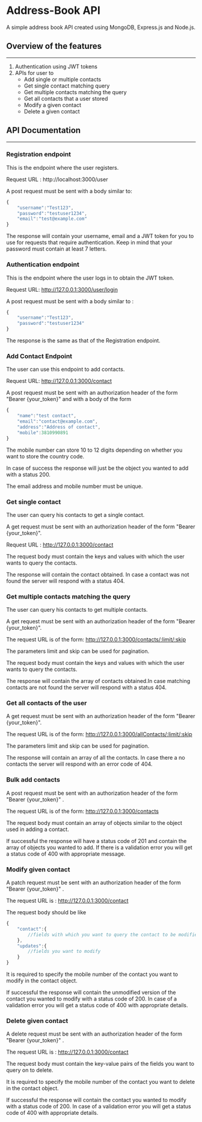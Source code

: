 # Address-Book API
A simple address book API created using MongoDB, Express.js and Node.js.

## Overview of the features
---
1. Authentication using JWT tokens
2. APIs for user to
    * Add single or multiple contacts
    * Get single contact matching query
    * Get multiple contacts matching the query
    * Get all contacts that a user stored
    * Modify a given contact
    * Delete a given contact

## API Documentation
---

### Registration endpoint
This is the endpoint where the user registers.

Request URL : http://localhost:3000/user

A post request must be sent with a body similar to:

```javascript
{
    "username":"Test123",
    "password":"testuser1234",
    "email":"test@example.com"
}
```
The response will contain your username, email and a JWT token for you to use for requests that require authentication.
Keep in mind that your password must contain at least 7 letters.

### Authentication endpoint
This is the endpoint where the user logs in to obtain the JWT token.

Request URL: http://127.0.0.1:3000/user/login

A post request must be sent with a body similar to :

```javascript
{
    "username":"Test123",
    "password":"testuser1234"
}
```

The response is the same as that of the Registration endpoint.

### Add Contact Endpoint
The user can use this endpoint to add contacts.

Request URL: http://127.0.0.1:3000/contact

A post request must be sent with an authorization header of the form "Bearer {your_token}" and with a body of the form

```javascript
{
    "name":"test contact",
    "email":"contact@example.com",
    "address":"Address of contact",
    "mobile":3810990891
}
```
The mobile number can store 10 to 12 digits depending on whether you want to store the country code.

In case of success the response will just be the object you wanted to add with a status 200.

The email address and mobile number must be unique.

### Get single contact

The user can query his contacts to get a single contact.

A get request must be sent with an authorization header of the form "Bearer {your_token}".

Request URL : http://127.0.0.1:3000/contact

The request body must contain the keys and values with which the user wants to query the contacts.

The response will contain the contact obtained.
In case a contact was not found the server will respond with a status 404.

### Get multiple contacts matching the query

The user can query his contacts to get multiple contacts.

A get request must be sent with an authorization header of the form "Bearer {your_token}".

The request URL is of the form:
http://127.0.0.1:3000/contacts/:limit/:skip

The parameters limit and skip can be used for pagination.

The request body must contain the keys and values with which the user wants to query the contacts.

The response will contain the array of contacts obtained.In case matching contacts are not found the server will respond with a status 404.

### Get all contacts of the user

A get request must be sent with an authorization header of the form "Bearer {your_token}".

The request URL is of the form:
http://127.0.0.1:3000/allContacts/:limit/:skip

The parameters limit and skip can be used for pagination.

The response will contain an array of all the contacts. In case there a no contacts the server will respond with an error code of 404.

### Bulk add contacts

A post request must be sent with an authorization header of the form "Bearer {your_token}" .

The request URL is of the form:
http://127.0.0.1:3000/contacts

The request body must contain an array of objects similar to the object used in adding a contact.

If successful the response will have a status code of 201 and contain the array of objects you wanted to add.
If there is a validation error you will get a status code of 400 with appropriate message.

### Modify given contact

A patch request must be sent with an authorization header of the form "Bearer {your_token}" .

The request URL is :
http://127.0.0.1:3000/contact

The request body should be like

```javascript
{
    "contact":{
        //fields with which you want to query the contact to be modified
    },
    "updates":{
        //fields you want to modify
    }
}
```
It is required to specify the mobile number of the contact you want to modify in the contact object.

If successful the response will contain the unmodified version of the contact you wanted to modify with a status code of 200.
In case of a validation error you will get a status code of 400 with appropriate details.

### Delete given contact

A delete request must be sent with an authorization header of the form "Bearer {your_token}" .

The request URL is :
http://127.0.0.1:3000/contact

The request body must contain the key-value pairs of the fields you want to query on to delete.

It is required to specify the mobile number of the contact you want to delete in the contact object.

If successful the response will contain the contact you wanted to modify with a status code of 200.
In case of a validation error you will get a status code of 400 with appropriate details.





